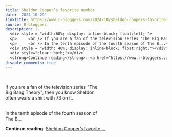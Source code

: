 ```yaml
---
title: Sheldon Cooper’s favorite number
date: '2024-10-29'
linkTitle: https://www.r-bloggers.com/2024/10/sheldon-coopers-favorite-number/
source: R-bloggers
description: |-
  <div style = "width:60%; display: inline-block; float:left; ">
  <p>     <br /> If you are a fan of the television series "The Big Bang Theory", then you know Sheldon often wears a shirt with 73 on it. </p>
  <p>     <br /> In the tenth episode of the fourth season of The B...</p></div>
  <div style = "width: 40%; display: inline-block; float:right;"></div>
  <div style="clear: both;"></div>
  <strong>Continue reading</strong>: <a href="https://www.r-bloggers.com/2024/10/sheldon-coopers-favorite-number/">Sheldon Cooper’s favorite ...
disable_comments: true
---
```

<div style = "width:60%; display: inline-block; float:left; ">
<p>     <br /> If you are a fan of the television series "The Big Bang Theory", then you know Sheldon often wears a shirt with 73 on it. </p>
<p>     <br /> In the tenth episode of the fourth season of The B...</p></div>
<div style = "width: 40%; display: inline-block; float:right;"></div>
<div style="clear: both;"></div>
<strong>Continue reading</strong>: <a href="https://www.r-bloggers.com/2024/10/sheldon-coopers-favorite-number/">Sheldon Cooper’s favorite ...